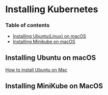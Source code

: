 # Installing Kubernetes

### Table of contents
- [Installing Ubuntu(Linux) on macOS](#installing-ubuntu-on-macos)
- [Installing Minikube on macOS](#installing-minikube-on-macos)

## Installing Ubuntu on macOS

[How to install Ubuntu on Mac](https://www.youtube.com/watch?v=Hzji7w882OY&t=15s)

## Installing MiniKube on MacOS

